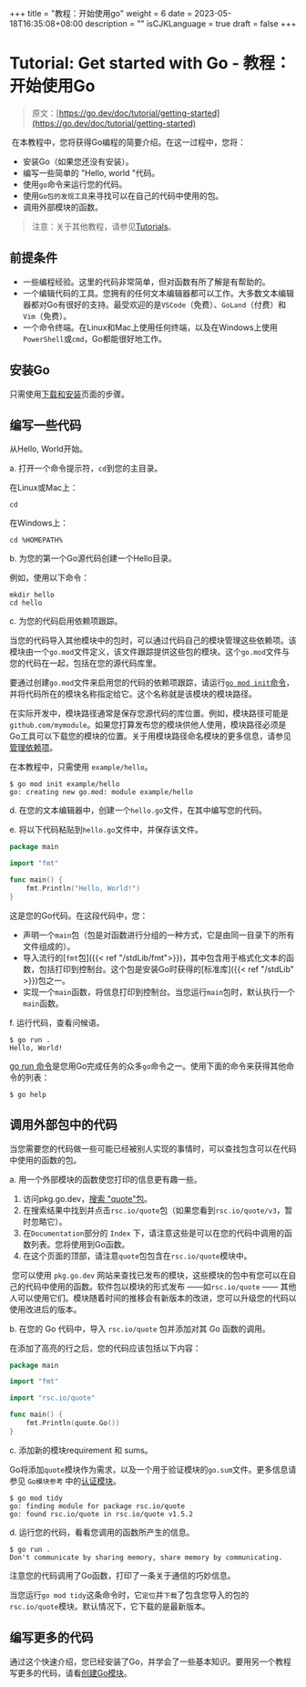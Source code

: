 +++
title = "教程：开始使用go"
weight = 6
date = 2023-05-18T16:35:08+08:00
description = ""
isCJKLanguage = true
draft = false
+++
# Tutorial: Get started with Go - 教程：开始使用Go

> 原文：[https://go.dev/doc/tutorial/getting-started](https://go.dev/doc/tutorial/getting-started)

​	在本教程中，您将获得Go编程的简要介绍。在这一过程中，您将：

- 安装Go（如果您还没有安装）。
- 编写一些简单的 "Hello, world "代码。
- 使用`go`命令来运行您的代码。
- 使用`Go包的发现工具`来寻找可以在自己的代码中使用的包。
- 调用外部模块的函数。

> 注意：关于其他教程，请参见[Tutorials](../Tutorials)。

## 前提条件

- 一些编程经验。这里的代码非常简单，但对函数有所了解是有帮助的。
- 一个编辑代码的工具。您拥有的任何文本编辑器都可以工作。大多数文本编辑器都对Go有很好的支持。最受欢迎的是`VSCode`（免费）、`GoLand`（付费）和`Vim`（免费）。
- 一个命令终端。在Linux和Mac上使用任何终端，以及在Windows上使用`PowerShell`或`cmd`，Go都能很好地工作。

## 安装Go

只需使用[下载和安装](../InstallingGo)页面的步骤。

## 编写一些代码

从Hello, World开始。

a. 打开一个命令提示符，`cd`到您的主目录。

在Linux或Mac上：

```shell
cd
```

在Windows上：

```shell
cd %HOMEPATH%
```

b. 为您的第一个Go源代码创建一个Hello目录。

例如，使用以下命令：

```shell
mkdir hello
cd hello
```

c. 为您的代码启用依赖项跟踪。

当您的代码导入其他模块中的包时，可以通过代码自己的模块管理这些依赖项。该模块由一个`go.mod`文件定义，该文件跟踪提供这些包的模块。这个`go.mod`文件与您的代码在一起，包括在您的源代码库里。

要通过创建`go.mod`文件来启用您的代码的依赖项跟踪，请运行[`go mod init`命令](../../References/GoModulesReference/Module-awareCommands/#go-mod-init)，并将代码所在的模块名称指定给它。这个名称就是该模块的模块路径。

在实际开发中，模块路径通常是保存您源代码的库位置。例如，模块路径可能是`github.com/mymodule`。如果您打算发布您的模块供他人使用，模块路径必须是Go工具可以下载您的模块的位置。关于用模块路径命名模块的更多信息，请参见[管理依赖项](../../UsingAndUnderstandingGo/ManagingDependencies)。

在本教程中，只需使用 `example/hello`。

```shell
$ go mod init example/hello
go: creating new go.mod: module example/hello
```

d. 在您的文本编辑器中，创建一个`hello.go`文件，在其中编写您的代码。

e. 将以下代码粘贴到`hello.go`文件中，并保存该文件。

```go title="hello.go" linenums="1"
package main

import "fmt"

func main() {
    fmt.Println("Hello, World!")
}
```

这是您的Go代码。在这段代码中，您：

- 声明一个`main`包（包是对函数进行分组的一种方式，它是由同一目录下的所有文件组成的）。
- 导入流行的[`fmt`包]({{< ref "/stdLib/fmt">}})，其中包含用于格式化文本的函数，包括打印到控制台。这个包是安装Go时获得的[标准库]({{< ref "/stdLib" >}})包之一。
- 实现一个`main`函数，将信息打印到控制台。当您运行`main`包时，默认执行一个`main`函数。

f. 运行代码，查看问候语。

```shell
$ go run .
Hello, World!
```

[go run 命令](../../References/CommandDocumentation/go#编译并运行Go程序)是您用Go完成任务的众多`go`命令之一。使用下面的命令来获得其他命令的列表：

```shell
$ go help
```

## 调用外部包中的代码

​	当您需要您的代码做一些可能已经被别人实现的事情时，可以查找包含可以在代码中使用的函数的包。

a. 用一个外部模块的函数使您打印的信息更有趣一些。

1. 访问pkg.go.dev，[搜索 "quote"包](https://pkg.go.dev/search?q=quote)。
2. 在搜索结果中找到并点击`rsc.io/quote`包（如果您看到`rsc.io/quote/v3`，暂时忽略它）。
3. 在`Documentation`部分的 `Index` 下，请注意这些是可以在您的代码中调用的函数列表。您将使用到Go函数。
4. 在这个页面的顶部，请注意`quote`包包含在`rsc.io/quote`模块中。

​	您可以使用 `pkg.go.dev` 网站来查找已发布的模块，这些模块的包中有您可以在自己的代码中使用的函数。软件包以模块的形式发布 ——如`rsc.io/quote` —— 其他人可以使用它们。模块随着时间的推移会有新版本的改进，您可以升级您的代码以使用改进后的版本。

b. 在您的 Go 代码中，导入 `rsc.io/quote` 包并添加对其 Go 函数的调用。

在添加了高亮的行之后，您的代码应该包括以下内容：

```go hl_lines="5 5" title="hello.go" linenums="1"
package main

import "fmt"

import "rsc.io/quote"

func main() {
    fmt.Println(quote.Go())
}
```

c. 添加新的模块requirement 和 sums。

​	Go将添加`quote`模块作为需求，以及一个用于验证模块的`go.sum`文件。更多信息请参见 `Go模块参考` 中的[认证模块](../../References/GoModulesReference/AuthenticatingModules)。

```shell
$ go mod tidy
go: finding module for package rsc.io/quote
go: found rsc.io/quote in rsc.io/quote v1.5.2
```

d. 运行您的代码，看看您调用的函数所产生的信息。

```shell
$ go run .
Don't communicate by sharing memory, share memory by communicating.
```

注意您的代码调用了Go函数，打印了一条关于通信的巧妙信息。

当您运行`go mod tidy`这条命令时，它`定位`并`下载`了包含您导入的包的`rsc.io/quote`模块。默认情况下，它下载的是最新版本。

## 编写更多的代码

​	通过这个快速介绍，您已经安装了Go，并学会了一些基本知识。要用另一个教程写更多的代码，请看[创建Go模块](../TutorialCreateAGoModule)。